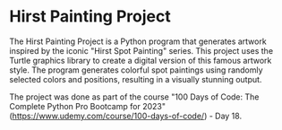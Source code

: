 <h1>Hirst Painting Project</h1>

The Hirst Painting Project is a Python program that generates artwork inspired by the iconic "Hirst Spot Painting" series. This project uses the Turtle graphics library to create a digital version of this famous artwork style. The program generates colorful spot paintings using randomly selected colors and positions, resulting in a visually stunning output.

The project was done as part of the course "100 Days of Code: The Complete Python Pro Bootcamp for 2023" (https://www.udemy.com/course/100-days-of-code/) - Day 18.